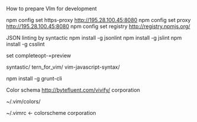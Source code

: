 How to prepare VIm for development

npm config set https-proxy http://195.28.100.45:8080
npm config set proxy http://195.28.100.45:8080
npm config set registry http://registry.npmjs.org/

JSON linting by syntactic
npm install -g jsonlint
npm install -g jslint
npm install -g csslint

set completeopt-=preview

syntastic/
tern_for_vim/
vim-javascript-syntax/ 


npm install -g grunt-cli

Color schema
http://bytefluent.com/vivify/
corporation

~/.vim/colors/

~/.vimrc <- colorscheme corporation
